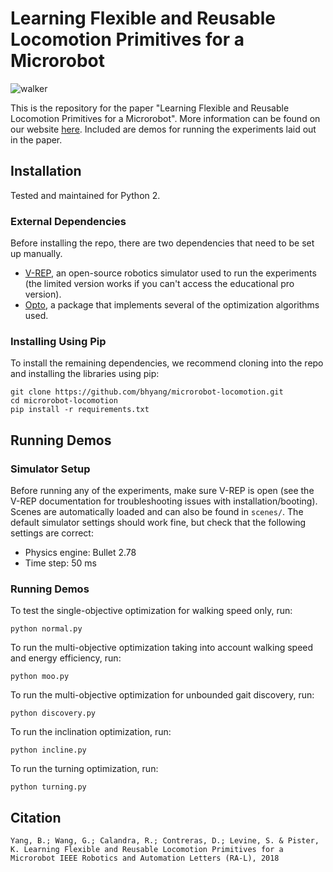 # Learning Flexible and Reusable Locomotion Primitives for a Microrobot

![walker](https://i.imgur.com/qJBrkAi.png)

This is the repository for the paper "Learning Flexible and Reusable Locomotion Primitives for a Microrobot". More information can be found on our website [here](https://sites.google.com/view/learning-locomotion-primitives/).
Included are demos for running the experiments laid out in the paper.

## Installation
Tested and maintained for Python 2.
### External Dependencies
Before installing the repo, there are two dependencies that need to be set up manually.
* [V-REP](http://www.coppeliarobotics.com/downloads.html), an open-source robotics simulator used to run the experiments (the limited version works if you can't access the educational pro version).
* [Opto](https://github.com/robertocalandra/opto), a package that implements several of the optimization algorithms used.

### Installing Using Pip
To install the remaining dependencies, we recommend cloning into the repo and installing the libraries using pip:
```
git clone https://github.com/bhyang/microrobot-locomotion.git
cd microrobot-locomotion
pip install -r requirements.txt
```

## Running Demos
### Simulator Setup
Before running any of the experiments, make sure V-REP is open (see the V-REP documentation for troubleshooting issues with installation/booting). Scenes are automatically loaded and can also be found in `scenes/`. The default simulator settings should work fine, but check that the following settings are correct:
* Physics engine: Bullet 2.78
* Time step: 50 ms

### Running Demos
To test the single-objective optimization for walking speed only, run:
```
python normal.py
```
To run the multi-objective optimization taking into account walking speed and energy efficiency, run:
```
python moo.py
```
To run the multi-objective optimization for unbounded gait discovery, run:
```
python discovery.py
```
To run the inclination optimization, run:
```
python incline.py
```
To run the turning optimization, run:
```
python turning.py
```
## Citation
```
Yang, B.; Wang, G.; Calandra, R.; Contreras, D.; Levine, S. & Pister, K. Learning Flexible and Reusable Locomotion Primitives for a Microrobot IEEE Robotics and Automation Letters (RA-L), 2018
```
